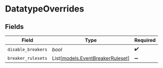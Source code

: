 # DatatypeOverrides


## Fields

| Field                                                                | Type                                                                 | Required                                                             | Description                                                          |
| -------------------------------------------------------------------- | -------------------------------------------------------------------- | -------------------------------------------------------------------- | -------------------------------------------------------------------- |
| `disable_breakers`                                                   | *bool*                                                               | :heavy_check_mark:                                                   | N/A                                                                  |
| `breaker_rulesets`                                                   | List[[models.EventBreakerRuleset](../models/eventbreakerruleset.md)] | :heavy_minus_sign:                                                   | N/A                                                                  |
